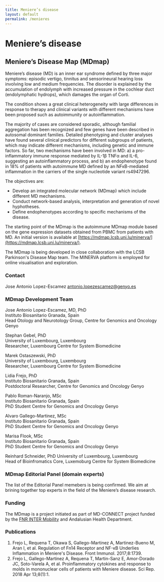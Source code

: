 ```yaml
---
title: Meniere’s disease
layout: default
permalink: /menieres
---
```


# Meniere’s disease

## Meniere’s Disease Map (MDmap)

Meniere’s disease (MD) is an inner ear syndrome defined by three major symptoms: episodic vertigo, tinnitus and sensorineural hearing loss involving low and medium frequencies. The disorder is explained by the accumulation of endolymph with increased pressure in the cochlear duct (endolymphatic hydrops), which damages the organ of Corti.  

The condition shows a great clinical heterogeneity with large differences in response to therapy and clinical variants with different mechanisms have been proposed such as autoimmunity or autoinflammation.  

The majority of cases are considered sporadic, although familial aggregation has been recognized and few genes have been described in autosomal dominant families. Detailed phenotyping and cluster analyses have found several clinical predictors for different subgroups of patients, which may indicate different mechanisms, including genetic and immune factors. So far, two mechanisms have been involved in MD: a) a pro-inflammatory immune response mediated by IL-1β TNFα and IL-6, suggesting an autoinflammatory process, and b) an endophenotype found in 18% of patients with autoimmune MD defined by an NFκB-mediated inflammation in the carriers of the single nucleotide variant rs4947296.  

The objectives are:
  - Develop an integrated molecular network (MDmap) which include different MD mechanisms.
  - Conduct network-based analysis, interpretation and generation of novel hyphotheses.
  - Define endophenotypes according to specific mechanisms of the disease.  

The starting point of the MDmap is the autoimmune MDmap module based on the gene expression datasets obtained from PBMC from patients with MD. An initial version is available at [https://mdmap.lcsb.uni.lu/minerva/](https://mdmap.lcsb.uni.lu/minerva/). 

The MDmap is being developed in close collaboration with the LCSB Parkinson's Disease Map team. The MINERVA platform is employed for online visualisation and exploration.  

### Contact 

Jose Antonio Lopez-Escamez [antonio.lopezescamez@genyo.es](mailto:antonio.lopezescamez@genyo.es)

### MDmap Development Team 

Jose Antonio Lopez-Escamez, MD, PhD  
Instituto Biosanitario Granada, Spain  
Head Otology and Neurotology Group, Centre for Genomics and Oncology Genyo  

Stephan Gebel, PhD  
University of Luxembourg, Luxembourg  
Researcher, Luxembourg Centre for System Biomedicine  

Marek Ostaszewski, PhD  
University of Luxembourg, Luxembourg  
Researcher, Luxembourg Centre for System Biomedicine  

Lidia Frejo, PhD  
Instituto Biosanitario Granada, Spain  
Postdoctoral Researcher, Centre for Genomics and Oncology Genyo  

Pablo Roman-Naranjo, MSc  
Instituto Biosanitario Granada, Spain  
PhD Student Centre for Genomics and Oncology Genyo  

Alvaro Gallego-Martinez, MSc  
Instituto Biosanitario Granada, Spain  
PhD Student Centre for Genomics and Oncology Genyo  

Marisa Flook, MSc  
Instituto Biosanitario Granada, Spain  
PhD Student Centre for Genomics and Oncology Genyo  

Reinhard Schneider, PhD
University of Luxembourg, Luxembourg  
Head of Bioinfromatics Core, Luxemoburg Centre for System Biomedicine  

### MDmap Editorial Panel (domain experts) 

The list of the Editorial Panel memebers is being confirmed. We aim at brining together top experts in the field of the Meniere’s disease research.

### Funding

The MDmap is a project initiated as part of MD-CONNECT project funded by the [FNR INTER Mobility](https://www.fnr.lu/funding-instruments/inter-mobility/) and Andalusian Health Department.

### Publications

1. Frejo L, Requena T, Okawa S, Gallego-Martinez A, Martinez-Bueno M, Aran I, et al. Regulation of Fn14 Receptor and NF-κB Underlies Inflammation in Meniere's Disease. Front Immunol. 2017;8:1739.  
1. Frejo L, Gallego-Martinez A, Requena T, Martin-Sanz E, Amor-Dorado JC, Soto-Varela A, et al. Proinflammatory cytokines and response to molds in mononuclear cells of patients with Meniere disease. Sci Rep. 2018 Apr 13;8(1):1.
